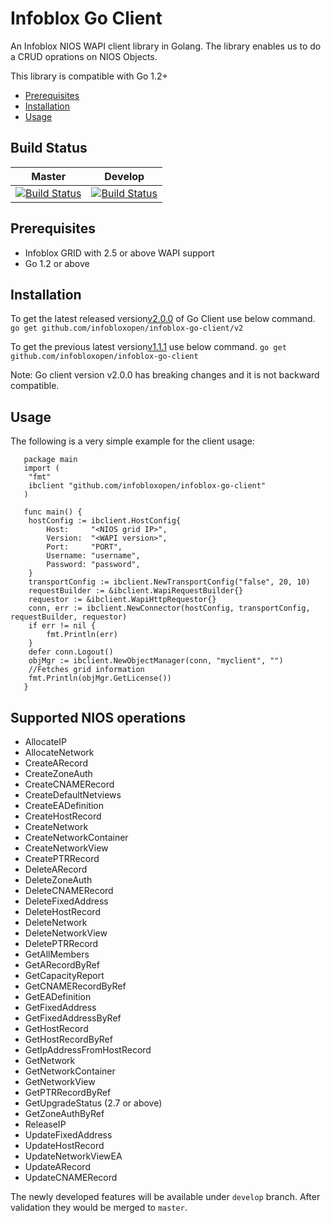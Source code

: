 # Infoblox Go Client

An Infoblox NIOS WAPI client library in Golang.
The library enables us to do a CRUD oprations on NIOS Objects.

This library is compatible with Go 1.2+

- [Prerequisites](#Prerequisites)
- [Installation](#Installation)
- [Usage](#Usage)

## Build Status

| Master                                                                                                                                          | Develop                                                                                                                                                           |
| ----------------------------------------------------------------------------------------------------------------------------------------------- | ----------------------------------------------------------------------------------------------------------------------------------------------------------------- |
| [![Build Status](https://travis-ci.org/infobloxopen/infoblox-go-client.svg?branch=master)](https://travis-ci.org/infobloxopen/infoblox-go-client) | [![Build Status](https://travis-ci.org/infobloxopen/infoblox-go-client.svg?branch=develop)](https://travis-ci.org/infobloxopen/infoblox-go-client) |


## Prerequisites
   * Infoblox GRID with 2.5 or above WAPI support
   * Go 1.2 or above

## Installation
   To get the latest released version[v2.0.0](https://github.com/infobloxopen/infoblox-go-client/releases/tag/v2.0.0) of Go Client use below command.
   `go get github.com/infobloxopen/infoblox-go-client/v2`

   To get the previous latest version[v1.1.1](https://github.com/infobloxopen/infoblox-go-client/releases/tag/v1.1.1) use below command.
   `go get github.com/infobloxopen/infoblox-go-client`

   Note: Go client version v2.0.0 has breaking changes and it is not backward compatible.

## Usage

   The following is a very simple example for the client usage:

       package main
       import (
   	    "fmt"
   	    ibclient "github.com/infobloxopen/infoblox-go-client"
       )

       func main() {
   	    hostConfig := ibclient.HostConfig{
   		    Host:     "<NIOS grid IP>",
   		    Version:  "<WAPI version>",
   		    Port:     "PORT",
   		    Username: "username",
   		    Password: "password",
   	    }
   	    transportConfig := ibclient.NewTransportConfig("false", 20, 10)
   	    requestBuilder := &ibclient.WapiRequestBuilder{}
   	    requestor := &ibclient.WapiHttpRequestor{}
   	    conn, err := ibclient.NewConnector(hostConfig, transportConfig, requestBuilder, requestor)
   	    if err != nil {
   		    fmt.Println(err)
   	    }
   	    defer conn.Logout()
   	    objMgr := ibclient.NewObjectManager(conn, "myclient", "")
   	    //Fetches grid information
   	    fmt.Println(objMgr.GetLicense())
       }

## Supported NIOS operations

   * AllocateIP
   * AllocateNetwork
   * CreateARecord
   * CreateZoneAuth
   * CreateCNAMERecord
   * CreateDefaultNetviews
   * CreateEADefinition
   * CreateHostRecord
   * CreateNetwork
   * CreateNetworkContainer
   * CreateNetworkView
   * CreatePTRRecord
   * DeleteARecord
   * DeleteZoneAuth
   * DeleteCNAMERecord
   * DeleteFixedAddress
   * DeleteHostRecord
   * DeleteNetwork
   * DeleteNetworkView
   * DeletePTRRecord
   * GetAllMembers
   * GetARecordByRef
   * GetCapacityReport
   * GetCNAMERecordByRef
   * GetEADefinition
   * GetFixedAddress
   * GetFixedAddressByRef
   * GetHostRecord
   * GetHostRecordByRef
   * GetIpAddressFromHostRecord
   * GetNetwork
   * GetNetworkContainer
   * GetNetworkView
   * GetPTRRecordByRef
   * GetUpgradeStatus (2.7 or above)
   * GetZoneAuthByRef
   * ReleaseIP
   * UpdateFixedAddress
   * UpdateHostRecord
   * UpdateNetworkViewEA
   * UpdateARecord
   * UpdateCNAMERecord

The newly developed features will be available under `develop` branch. After validation they would be merged to `master`.
